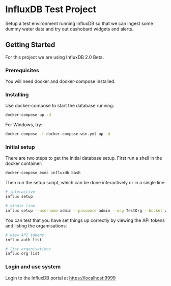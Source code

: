 # InfluxDB Test Project

Setup a test environment running InfluxDB so that we can ingest some dummy water data and try out dashobard widgets and alerts.

## Getting Started

For this project we are using InfluxDB 2.0 Beta.

### Prerequisites

You will need docker and docker-compose installed.

### Installing

Use docker-compose to start the database running:

```bash
docker-compose up -d
```

For Windows, try:

```bash
docker-compose -f docker-compose-win.yml up -d
```

### Initial setup

There are two steps to get the initial database setup. First run a shell in the docker container:

```bash
docker-compose exec influxdb bash
```

Then run the setup script, which can be done interactively or in a single line:

```bash
# interactive
influx setup

# single line
influx setup --username admin --password admin --org TestOrg --bucket water-quality --retention 0 --force
```

You can test that you have set things up correctly by viewing the API tokens and listing the orgamisations:

```bash
# view API tokens
influx auth list

# list organisations
influx org list
```

### Login and use system

Login to the InfluxDB portal at [https://localhost:9999](https://localhost:9999)
